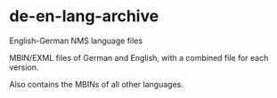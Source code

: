 # de-en-lang-archive
English-German NMS language files

MBIN/EXML files of German and English, with a combined file for each version.

Also contains the MBINs of all other languages.
